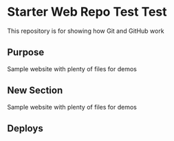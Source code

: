 # Starter Web Repo Test Test

This repository is for showing how Git and GitHub work

## Purpose

Sample website with plenty of files for demos

## New Section

Sample website with plenty of files for demos

## Deploys